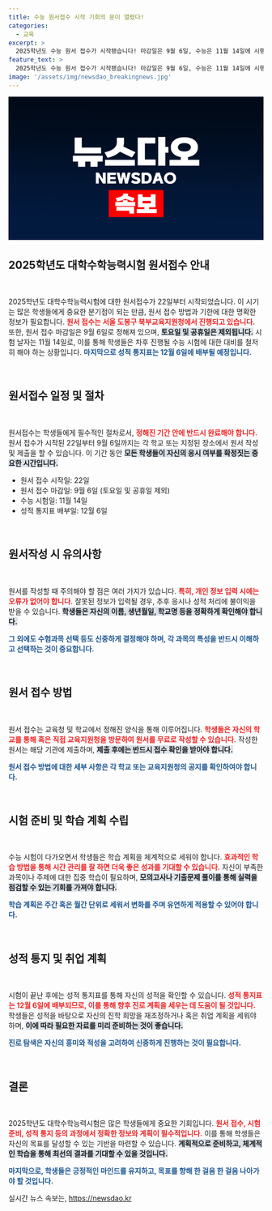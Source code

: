 ```yaml
---
title: 수능 원서접수 시작 기회의 문이 열렸다!
categories:
  - 교육
excerpt: >
  2025학년도 수능 원서 접수가 시작됐습니다! 마감일은 9월 6일, 수능은 11월 14일에 시행됩니다. 중요한 일정, 놓치지 마세요!
feature_text: >
  2025학년도 수능 원서 접수가 시작됐습니다! 마감일은 9월 6일, 수능은 11월 14일에 시행됩니다. 중요한 일정, 놓치지 마세요!
image: '/assets/img/newsdao_breakingnews.jpg'
---
```


<p><img src="/assets/img/newsdao_breakingnews.jpg" alt="koreaapp 속보" /></p>

<h2 data-ke-size="size26">2025학년도 대학수학능력시험 원서접수 안내</h2>

<p data-ke-size="size16">&nbsp;</p>

<p>2025학년도 대학수학능력시험에 대한 원서접수가 22일부터 시작되었습니다. 이 시기는 많은 학생들에게 중요한 분기점이 되는 만큼, 원서 접수 방법과 기한에 대한 명확한 정보가 필요합니다. <b><span style="color: #ee2323;">원서 접수는 서울 도봉구 북부교육지원청에서 진행되고 있습니다.</span></b> 또한, 원서 접수 마감일은 9월 6일로 정해져 있으며, <b><span style="background-color: #21538527;">토요일 및 공휴일은 제외됩니다.</span></b> 시험 날자는 11월 14일로, 이를 통해 학생들은 차후 진행될 수능 시험에 대한 대비를 철저히 해야 하는 상황입니다. <b><span style="color: #1a5490;">마지막으로 성적 통지표는 12월 6일에 배부될 예정입니다.</span></b></p>

<p data-ke-size="size16">&nbsp;</p>

<h2 data-ke-size="size26">원서접수 일정 및 절차</h2>

<p data-ke-size="size16">&nbsp;</p>

<p>원서접수는 학생들에게 필수적인 절차로서, <b><span style="color: #ee2323;">정해진 기간 안에 반드시 완료해야 합니다.</span></b> 원서 접수가 시작된 22일부터 9월 6일까지는 각 학교 또는 지정된 장소에서 원서 작성 및 제출을 할 수 있습니다. 이 기간 동안 <b><span style="background-color: #21538527;">모든 학생들이 자신의 응시 여부를 확정짓는 중요한 시간입니다.</span></b> </p>

<ul>
<li>원서 접수 시작일: 22일</li>
<li>원서 접수 마감일: 9월 6일 (토요일 및 공휴일 제외)</li>
<li>수능 시험일: 11월 14일</li>
<li>성적 통지표 배부일: 12월 6일</li>
</ul>

<p data-ke-size="size16">&nbsp;</p>

<h2 data-ke-size="size26">원서작성 시 유의사항</h2>

<p data-ke-size="size16">&nbsp;</p>

<p>원서를 작성할 때 주의해야 할 점은 여러 가지가 있습니다. <b><span style="color: #ee2323;">특히, 개인 정보 입력 시에는 오류가 없어야 합니다.</span></b> 잘못된 정보가 입력될 경우, 추후 응시나 성적 처리에 불이익을 받을 수 있습니다. <b><span style="background-color: #21538527;">학생들은 자신의 이름, 생년월일, 학교명 등을 정확하게 확인해야 합니다.</span></b></p>

<p><b><span style="color: #1a5490;">그 외에도 수험과목 선택 등도 신중하게 결정해야 하며, 각 과목의 특성을 반드시 이해하고 선택하는 것이 중요합니다.</span></b></p>

<p data-ke-size="size16">&nbsp;</p>

<h2 data-ke-size="size26">원서 접수 방법</h2>

<p data-ke-size="size16">&nbsp;</p>

<p>원서 접수는 교육청 및 학교에서 정해진 양식을 통해 이루어집니다. <b><span style="color: #ee2323;">학생들은 자신의 학교를 통해 혹은 직접 교육지원청을 방문하여 원서를 무료로 작성할 수 있습니다.</span></b> 작성한 원서는 해당 기관에 제출하며, <b><span style="background-color: #21538527;">제출 후에는 반드시 접수 확인을 받아야 합니다.</span></b></p>

<p><b><span style="color: #1a5490;">원서 접수 방법에 대한 세부 사항은 각 학교 또는 교육지원청의 공지를 확인하여야 합니다.</span></b></p>

<p data-ke-size="size16">&nbsp;</p>

<h2 data-ke-size="size26">시험 준비 및 학습 계획 수립</h2>

<p data-ke-size="size16">&nbsp;</p>

<p>수능 시험이 다가오면서 학생들은 학습 계획을 체계적으로 세워야 합니다. <b><span style="color: #ee2323;">효과적인 학습 방법을 통해 시간 관리를 잘 하면 더욱 좋은 성과를 기대할 수 있습니다.</span></b> 자신이 부족한 과목이나 주제에 대한 집중 학습이 필요하며, <b><span style="background-color: #21538527;">모의고사나 기출문제 풀이를 통해 실력을 점검할 수 있는 기회를 가져야 합니다.</span></b></p>

<p><b><span style="color: #1a5490;">학습 계획은 주간 혹은 월간 단위로 세워서 변화를 주며 유연하게 적용할 수 있어야 합니다.</span></b></p>

<p data-ke-size="size16">&nbsp;</p>

<h2 data-ke-size="size26">성적 통지 및 취업 계획</h2>

<p data-ke-size="size16">&nbsp;</p>

<p>시험이 끝난 후에는 성적 통지표를 통해 자신의 성적을 확인할 수 있습니다. <b><span style="color: #ee2323;">성적 통지표는 12월 6일에 배부되므로, 이를 통해 향후 진로 계획을 세우는 데 도움이 될 것입니다.</span></b> 학생들은 성적을 바탕으로 자신의 진학 희망을 재조정하거나 혹은 취업 계획을 세워야 하며, <b><span style="background-color: #21538527;">이에 따라 필요한 자료를 미리 준비하는 것이 좋습니다.</span></b></p>

<p><b><span style="color: #1a5490;">진로 탐색은 자신의 흥미와 적성을 고려하여 신중하게 진행하는 것이 필요합니다.</span></b></p>

<p data-ke-size="size16">&nbsp;</p>

<h2 data-ke-size="size26">결론</h2>

<p data-ke-size="size16">&nbsp;</p>

<p>2025학년도 대학수학능력시험은 많은 학생들에게 중요한 기회입니다. <b><span style="color: #ee2323;">원서 접수, 시험 준비, 성적 통지 등의 과정에서 정확한 정보와 계획이 필수적입니다.</span></b> 이를 통해 학생들은 자신의 목표를 달성할 수 있는 기반을 마련할 수 있습니다. <b><span style="background-color: #21538527;">계획적으로 준비하고, 체계적인 학습을 통해 최선의 결과를 기대할 수 있을 것입니다.</span></b></p>

<p><b><span style="color: #1a5490;">마지막으로, 학생들은 긍정적인 마인드를 유지하고, 목표를 향해 한 걸음 한 걸음 나아가야 할 것입니다.</span></b></p>
실시간 뉴스 속보는, <a href="https://newsdao.kr" rel="dofollow">https://newsdao.kr</a>


